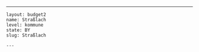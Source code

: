 ---
    layout: budget2
    name: Straßlach
    level: kommune
    state: BY
    slug: Straßlach

    ---


    